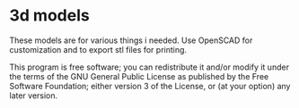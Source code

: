 # 3d models
These models are for various things i needed. Use OpenSCAD for customization and to export stl files for printing.

This program is free software; you can redistribute it and/or modify it under the terms of the GNU General Public License as published by the Free Software Foundation; either version 3 of the License, or (at your option) any later version.
